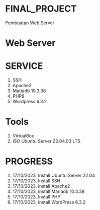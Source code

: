 # FINAL_PROJECT
Pembuatan Web Server

# Web Server

# SERVICE
1. SSH
2. Apache2
3. Mariadb 10.3.38
4. PHP8
5. Wordpress 6.3.2

# Tools
1. VirtualBox
2. ISO Ubuntu Server 22.04.03 LTS

# PROGRESS
1. 17/10/2023, Install Ubuntu Server 22.04
2. 17/10/2023, Install SSH
3. 17/10/2023, Install Apache2
4. 17/10/2023, Install Mariadb 10.3.38
5. 17/10/2023, Install PHP
6. 17/10/2023, Install WordPress 6.3.2
